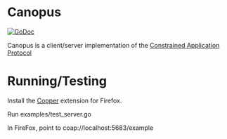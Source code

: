 # Canopus
[![GoDoc](https://godoc.org/github.com/zubairhamed/canopus?status.svg)](https://godoc.org/github.com/zubairhamed/canopus)

Canopus is a client/server implementation of the [Constrained Application Protocol][RFC7252]

[RFC7252]: http://tools.ietf.org/html/rfc7252

# Running/Testing

Install the [Copper][CuExt] extension for Firefox.

Run examples/test_server.go

In FireFox, point to coap://localhost:5683/example

[CuExt]: https://addons.mozilla.org/en-US/firefox/addon/copper-270430/

